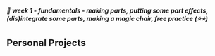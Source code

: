 ##### 📌 week 1 - fundamentals - making parts, putting some part effects, (dis)integrate some parts, making a magic chair, free practice (⭐️⭐️)


## Personal Projects
